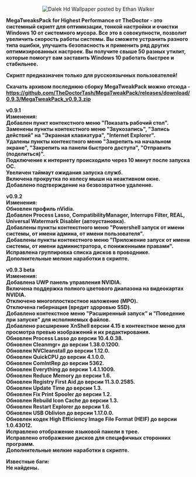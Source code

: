 <p align="center">
  <img src="https://cutewallpaper.org/22/dalek-hd-wallpaper/1766921014.jpg" alt="Dalek Hd Wallpaper posted by Ethan Walker"/>
</p>

<b>MegaTweaksPack for Highest Performance от TheDoctor - это системный скрипт для оптимизации, тонкой настройки и очистки Windows 10 от системного мусора. Все это в совокупности, позволит увеличить скорость работы системы. Вы сможете устранить разного типа ошибки, улучшить безопасность и применить ряд других оптимизированных настроек. Вы получите свыше 50 разных утилит, которые помогут вам заставить Windows 10 работать быстрее и стабильнее.<br>

Скрипт предназначен только для русскоязычных пользователей!<br>

Скачать архивом последнюю сборку MegaTweakPack можно отсюда - https://github.com/TheDoctorTash/MegaTweakPack/releases/download/0.9.3/MegaTweakPack_v0.9.3.zip

v0.9.1<br>
Изменения:<br>
Добавлен пункт контекстного меню "Показать рабочий стол".<br>
Заменены пункты контекстного меню "Звукозапись", "Запись действий" на "Экранная клавиатура", "Internet Explorer".<br>
Удалены пункты контекстного меню "Закрепить на начальном экране", "Закрепить на панели быстрого доступа", "Отправить (поделиться)".<br>
Подключение к интернету происходило через 10 минут после запуска ОС.<br>
Увеличен таймаут ожидания запуска служб.<br>
Включена прокрутка по колесу мыши на неактивном окне.<br>
Добавлено подтверждение на безвозвратное удаление.<br>

v0.9.2<br>
Изменения:<br>
Обновлен профиль nVidia.<br>
Добавлен Process Lasso, CompatibilityManager, Interrups Filter, REAL, Universal Watermark Disabler (автоустановка).<br>
Добавлены пункты контекстного меню "Powershell запуск от имени системы, от имени админа, от имени пользователя".<br>
Добавлены пункты контекстного меню "Приложение запуск от имени системы, от имени администратора, с пониженными правами".<br>
Исправлена группировка списка дисков в проводнике.<br>
Дополнительные мелкие наработки в скрипте.<br>

v0.9.3 beta<br>
Изменения:<br>
Добавлена UWP панель управления NVIDIA.<br>
Включена поддержка полного цветового диапазона на видеокартах NVIDIA.<br>
Отключено многоплосткостное наложение (MPO).<br>
Отключена гибернация (вредит здоровью SSD).<br>
Добавлено контекстное меню "Расширенный запуск" и "Поведение при запуске" для исполняемых файлов.<br>
Добавлено расширение XnShell версии 4.15 в контекстное меню для просмотра превью изображений и их редактирования.<br>
Обновлен Process Lasso до версии 10.4.0.38.<br>
Обновлен Cleanmgr+ до версии 1.38.0.1200.<br>
Обновлен NVCleanstall до версии 1.12.0.<br>
Обновлен QuickCPU до версии 4.1.0.0.<br>
Обновлен ComIntRep до версии 5362.<br>
Обновлен Everything до версии 1.4.1.1009.<br>
Обновлен Reduce Memory до версии 1.6.<br>
Обновлен Registry First Aid до версии 11.3.0.2585.<br>
Обновлен Update Time до версии 1.3.<br>
Обновлен Fix Print Spooler до версии 1.2.<br>
Обновлен Rebuild Icon Cache до версии 1.3.<br>
Обновлен Restart Explorer до версии 1.6.<br>
Обновлен USB Oblivion до версии 1.17.0.0.<br>
Обновлен кодек High Efficiency Image File Format (HEIF) до версии 1.0.43012.<br>
Исправлено отображение языковой панели в трее.<br>
Исправлено отображение дисков для специфичных сторонних программ.<br>
Дополнительные мелкие наработки в скрипте.<br>

Известные баги:<br>
Не найдены.</b>
